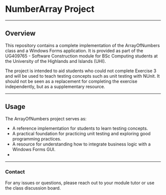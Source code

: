 # NumberArray Project
---

## **Overview**
This repository contains a complete implementation of the ArrayOfNumbers class and a Windows Forms application. It is provided as part of the UG409765 - Software Construction module for BSc Computing students at the University of the Highlands and Islands (UHI).

The project is intended to aid students who could not complete Exercise 3 and will be used to teach testing concepts such as unit testing with NUnit. It should not be seen as a replacement for completing the exercise independently, but as a supplementary resource.

---

## **Usage**
The ArrayOfNumbers project serves as:
- A reference implementation for students to learn testing concepts.
- A practical foundation for practicing unit testing and exploring good programming practices.
- A resource for understanding how to integrate business logic with a Windows Forms GUI.
- 
---

### **Contact**
For any issues or questions, please reach out to your module tutor or use the class discussion board.

